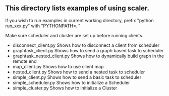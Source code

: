 
## This directory lists examples of using scaler. 

If you wish to run examples in current working directory, prefix "python run_xxx.py" with "PYTHONPATH=.."  

Make sure scheduler and cluster are set up before running clients.

- disconnect_client.py 
    Shows how to disconnect a client from scheduler 
- graphtask_client.py
    Shows how to send a graph based task to scheduler
- graphtask_nested_client.py
    Shows how to dynamically build graph in the remote end 
- map_client.py
    Shows how to use client.map
- nested_client.py
    Shows how to send a nested task to scheduler
- simple_client.py
    Shows how to send a basic task to scheduler
- simple_scheduler.py
    Shows how to initialize a Scheduler
- simple_cluster.py
    Shows how to initialize a Cluster
